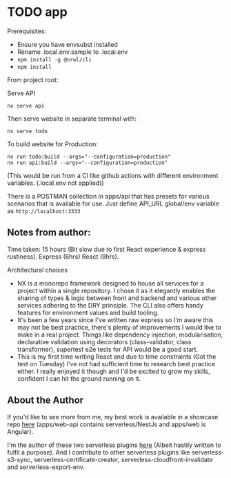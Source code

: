 # TODO app

Prerequisites:

 - Ensure you have envsubst installed
 - Rename .local.env.sample to .local.env
 - `npm install -g @nrwl/cli`
 - `npm install`

From project root:

Serve API

	nx serve api

Then serve website in separate terminal with:

    nx serve todo

To build website for Production:

    nx run todo:build --args="--configuration=production"
    nx run api:build --args="--configuration=production"  

(This would be run from a CI like github actions with different environment variables. (.local.env not applied))

There is a POSTMAN collection in apps/api that has presets for various scenarios that is available for use. Just define API_URL global/env variable as `http://localhost:3333`

## Notes from author:

Time taken: 15 hours (Bit slow due to first React experience & express rustiness). Express (6hrs) React (9hrs).

Architectural choices
 - NX is a monorepo framework designed to house all services for a project within a single repository. I chose it as it elegantly enables the sharing of types & logic between front and backend and various other services adhering to the DRY principle. The CLI also offers handy features for environment values and build tooling.
 - It's been a few years since I've written raw express so I'm aware this may not be best practice, there's plenty of improvements I would like to make in a real project. Things like dependency injection, modularisation, declarative validation using decorators (class-validator, class transformer), supertest e2e tests for API would be a good start.
 - This is my first time writing React and due to time constraints (Got the test on Tuesday) I've not had sufficient time to research best practice either. I really enjoyed it though and I'd be excited to grow my skills, confident I can hit the ground running on it.

## About the Author

If you'd like to see more from me, my best work is available in a showcase repo [here](https://github.com/williamsandonz/showcase) (apps/web-api contains serverless/NestJs and apps/web is Angular). 

I'm the author of these two serverless plugins [here](https://www.npmjs.com/~williamsando) (Albeit hastily written to fulfil a purpose). And I contribute to other serverless plugins like serverless-s3-sync, serverless-certificate-creator, serverless-cloudfront-invalidate and serverless-export-env.
